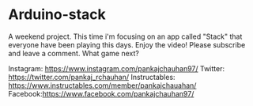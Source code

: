 # Arduino-stack
A weekend project. This time i'm focusing on an app called "Stack" that everyone have been playing this days.
Enjoy the video! 
Please subscribe and leave a comment.
What game next?


Instagram: https://www.instagram.com/pankajchauhan97/
Twitter: https://twitter.com/pankaj_rchauhan/
Instructables: https://www.instructables.com/member/pankajchauahan/
Facebook:https://www.facebook.com/pankajchauhan97/

